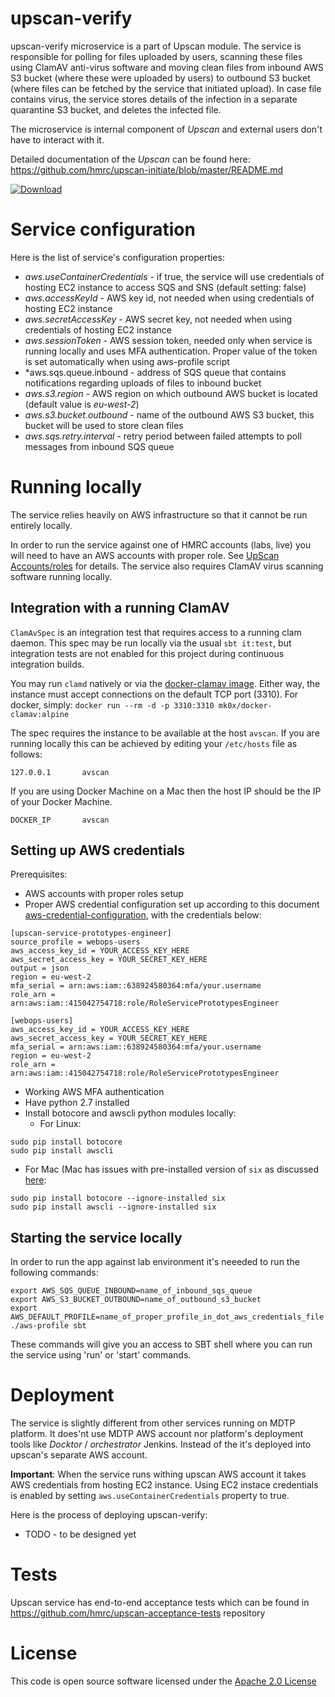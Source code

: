 # upscan-verify

upscan-verify microservice is a part of Upscan module. The service is responsible for polling for files uploaded by
users, scanning these files using ClamAV anti-virus software and moving clean files from inbound AWS S3 bucket (where
these were uploaded by users) to outbound S3 bucket (where files can be fetched by the service that initiated upload).
In case file contains virus, the service stores details of the infection in a separate quarantine S3 bucket, and deletes the infected file.

The microservice is internal component of *Upscan* and external users don't have to interact with it.

Detailed documentation of the *Upscan* can be found here: https://github.com/hmrc/upscan-initiate/blob/master/README.md

[ ![Download](https://api.bintray.com/packages/hmrc/releases/upscan-verify/images/download.svg) ](https://bintray.com/hmrc/releases/upscan-verify/_latestVersion)

# Service configuration

Here is the list of service's configuration properties:

- *aws.useContainerCredentials* - if true, the service will use credentials of hosting EC2 instance to access SQS and SNS (default setting: false)
- *aws.accessKeyId* - AWS key id, not needed when using credentials of hosting EC2 instance
- *aws.secretAccessKey* - AWS secret key, not needed when using credentials of hosting EC2 instance
- *aws.sessionToken* - AWS session token, needed only when service is running locally and uses MFA authentication. Proper value
of the token is set automatically when using aws-profile script
- *aws.sqs.queue.inbound - address of SQS queue that contains notifications regarding uploads of files to inbound bucket 
- *aws.s3.region* - AWS region on which outbound AWS bucket is located (default value is *eu-west-2*)
- *aws.s3.bucket.outbound* - name of the outbound AWS S3 bucket, this bucket will be used to store clean files
- *aws.sqs.retry.interval* - retry period between failed attempts to poll messages from inbound SQS queue

# Running locally

The service relies heavily on AWS infrastructure so that it cannot be run entirely locally.

In order to run the service against one of HMRC accounts (labs, live) you will need to have an AWS accounts with proper
role. See [UpScan Accounts/roles](https://github.com/hmrc/aws-users/blob/master/AccountLinks.md) for details.
The service also requires ClamAV virus scanning software running locally.

## Integration with a running ClamAV

```ClamAvSpec``` is an integration test that requires access to a running clam daemon.
This spec may be run locally via the usual ```sbt it:test```, but integration tests are not enabled for this project during continuous integration builds.

You may run ```clamd``` natively or via the [docker-clamav image](https://hub.docker.com/r/mkodockx/docker-clamav).
Either way, the instance must accept connections on the default TCP port (3310).
For docker, simply:
```docker run --rm -d -p 3310:3310 mk0x/docker-clamav:alpine```

The spec requires the instance to be available at the host ```avscan```.
If you are running locally this can be achieved by editing your ```/etc/hosts``` file as follows:

```127.0.0.1       avscan```

If you are using Docker Machine on a Mac then the host IP should be the IP of your Docker Machine.

```DOCKER_IP       avscan```


## Setting up AWS credentials

Prerequisites:
- AWS accounts with proper roles setup
- Proper AWS credential configuration set up according to this document [aws-credential-configuration](https://github.com/hmrc/aws-users), with the credentials below:
```
[upscan-service-prototypes-engineer]
source_profile = webops-users
aws_access_key_id = YOUR_ACCESS_KEY_HERE
aws_secret_access_key = YOUR_SECRET_KEY_HERE
output = json
region = eu-west-2
mfa_serial = arn:aws:iam::638924580364:mfa/your.username
role_arn = arn:aws:iam::415042754718:role/RoleServicePrototypesEngineer

[webops-users]
aws_access_key_id = YOUR_ACCESS_KEY_HERE
aws_secret_access_key = YOUR_SECRET_KEY_HERE
mfa_serial = arn:aws:iam::638924580364:mfa/your.username
region = eu-west-2
role_arn = arn:aws:iam::415042754718:role/RoleServicePrototypesEngineer
```
- Working AWS MFA authentication
- Have python 2.7 installed
- Install botocore and awscli python modules locally:
  - For Linux:
```
sudo pip install botocore
sudo pip install awscli
```
  - For Mac (Mac has issues with pre-installed version of ```six``` as discussed [here](https://github.com/pypa/pip/issues/3165):
```
sudo pip install botocore --ignore-installed six
sudo pip install awscli --ignore-installed six
```

## Starting the service locally

In order to run the app against lab environment it's neeeded to run the following commands:
```
export AWS_SQS_QUEUE_INBOUND=name_of_inbound_sqs_queue
export AWS_S3_BUCKET_OUTBOUND=name_of_outbound_s3_bucket
export AWS_DEFAULT_PROFILE=name_of_proper_profile_in_dot_aws_credentials_file
./aws-profile sbt
```
These commands will give you an access to SBT shell where you can run the service using 'run' or 'start' commands.

# Deployment

The service is slightly different from other services running on MDTP platform.
It does'nt use MDTP AWS account nor platform's deployment tools like *Docktor* / *orchestrator* Jenkins.
Instead of the it's deployed into upscan's separate AWS account.

**Important**: When the service runs withing upscan AWS account it takes AWS credentials
from hosting EC2 instance. Using EC2 instace credentials is enabled by setting `aws.useContainerCredentials` property to true.

Here is the process of deploying upscan-verify:
* TODO - to be designed yet

# Tests

Upscan service has end-to-end acceptance tests which can be found in https://github.com/hmrc/upscan-acceptance-tests repository

# License

This code is open source software licensed under the [Apache 2.0 License]("http://www.apache.org/licenses/LICENSE-2.0.html")

